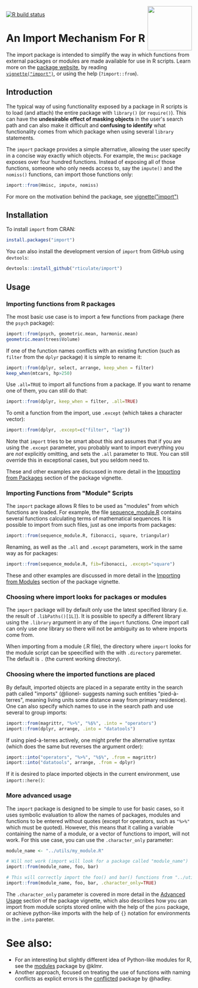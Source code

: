 <img src="vignettes/import.png?raw=true" align="right" alt="" width="120" />

<!-- badges: start -->
[![R build status](https://github.com/rticulate/import/workflows/R-CMD-check/badge.svg)](https://github.com/rticulate/import/actions)
<!-- badges: end -->

# An Import Mechanism For R

The import package is intended to simplify the way in which functions from external 
packages or modules are made available for use in R scripts. Learn more on 
the [package website](https://import.rticulate.org/), by reading  
[`vignette("import")`](https://import.rticulate.org/articles/import.html),
or using the help (`?import::from`).

## Introduction

The typical way of using functionality exposed by a package in R scripts is to 
load (and attach) the entire package with `library()` (or `require()`). This can 
have the **undesirable effect of masking objects** in the user's search path 
and can also make it difficult and **confusing to identify** what functionality 
comes from which package when using several `library` statements.

The `import` package provides a simple alternative, allowing the user specify in
a concise way exactly which objects. For example, the `Hmisc` package exposes over
four hundred functions. Instead of exposing all of those functions, someone who only needs 
access to, say the `impute()` and the `nomiss()` functions, can import those functions only:

```R
import::from(Hmisc, impute, nomiss)
```

For more on the motivation behind the package, see 
[vignette("import")](https://import.rticulate.org/articles/import.html)


## Installation

To install `import` from CRAN:

```R
install.packages("import")
```

You can also install the development version of  `import` from GitHub using `devtools`:

```R
devtools::install_github("rticulate/import")
```

## Usage

### Importing functions from R packages

The most basic use case is to import a few functions from package 
(here the `psych` package):

```R
import::from(psych, geometric.mean, harmonic.mean)
geometric.mean(trees$Volume)
```

If one of the function names conflicts with an existing function (such as `filter` 
from the `dplyr` package) it is simple to rename it:

```R
import::from(dplyr, select, arrange, keep_when = filter)
keep_when(mtcars, hp>250)
```

Use `.all=TRUE` to import all functions from a package. If you want to rename one 
of them, you can still do that:

```R
import::from(dplyr, keep_when = filter, .all=TRUE)
```

To omit a function from the import, use `.except` (which takes a character vector): 
```R
import::from(dplyr, .except=c("filter", "lag"))
```

Note that `import` tries to be smart about this and assumes that if you are using the 
`.except` parameter, you probably want to import everything you are _not_ explicitly omitting,
and sets the `.all` parameter to `TRUE`. You can still override this in exceptional cases, 
but you seldom need to.

These and other examples are discussed in more detail in the 
[Importing from Packages](articles/import.html#importing-from-packages) section of the
package vignette.

### Importing Functions from "Module" Scripts

The `import` package allows R files to be used as "modules" from which functions are loaded.
For example, the file 
[sequence_module.R](https://raw.githubusercontent.com/rticulate/import/master/man/examples/sequence_module.R) 
contains several functions calculating terms of mathematical sequences. It is 
possible to import from such files, just as one imports from packages:

```R
import::from(sequence_module.R, fibonacci, square, triangular)
```

Renaming, as well as the `.all` and `.except` parameters, work in the same way as for packages:

```R
import::from(sequence_module.R, fib=fibonacci, .except="square")
```

These and other examples are discussed in more detail in the 
[Importing from Modules](articles/import.html#importing-functions-from-module-scripts) 
section of the package vignette.

### Choosing where import looks for packages or modules

The `import` package will by default only use the latest specified library
(i.e. the result of `.libPaths()[1L]`). It is possible to specify a different
library using the `.library` argument in any of the `import` functions.
One import call can only use *one* library so there will not be ambiguity
as to where imports come from.

When importing from a module (.R file), the directory where `import` looks for
the module script can be speecified with the with `.directory` paremeter. 
The default is `.` (the current working directory).

### Choosing where the imported functions are placed

By default, imported objects are placed in a
separate entity in the search path called "imports" (@lionel- suggests naming such entities  "pied-à-terres", 
meaning living units some distance away from primary residence).
One can also specify which names to use in the search path and use several to 
group imports:

```R
import::from(magrittr, "%>%", "%$%", .into = "operators") 
import::from(dplyr, arrange, .into = "datatools")
```

If using pied-à-terres actively, one might prefer the alternative syntax 
(which does the same but reverses the argument order):

```R
import::into("operators", "%>%", "%$%", .from = magrittr)
import::into("datatools", arrange, .from = dplyr)
```
If it is desired to place imported objects in the current environment, 
use `import::here()`:

### More advanced usage

The `import` package is designed to be simple to use for basic cases, so it uses
symbolic evaluation to allow the names of packages, modules and functions to be
entered without quotes (except for operators, such as `"%>%"` which must be quoted).
However, this means that it calling a variable containing the name of a module, or a 
vector of functions to import, will not work. For this use case, you can use the
`.character_only` parameter:

```R
module_name <- "../utils/my_module.R"

# Will not work (import will look for a package called "module_name")
import::from(module_name, foo, bar)

# This will correctly import the foo() and bar() functions from "../utils/my_module.R"
import::from(module_name, foo, bar, .character_only=TRUE)
```

The `.character_only` parameter is covered in more detail in the 
[Advanced Usage](articles/import.html#advanced-usage) section of the package vignette, 
which also describes how you can import from module scripts stored online with the
help of the `pins` package, or achieve python-like imports with the help of `{}` 
notation for environments in the `.into` pareter.


# See also:

* For an interesting but slightly different idea of Python-like modules for R, see the 
  [modules](https://github.com/klmr/modules) package by @klmr.
* Another approach, focused on treating the use of functions with naming conflicts as
  explicit errors is the [conflicted](https://github.com/r-lib/conflicted) 
  package by @hadley.
